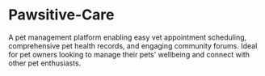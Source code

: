 # Pawsitive-Care
A pet management platform enabling easy vet appointment scheduling, comprehensive pet health records, and engaging community forums. Ideal for pet owners looking to manage their pets' wellbeing and connect with other pet enthusiasts.

